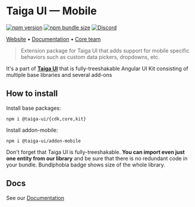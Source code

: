 # Taiga UI — Mobile

[![npm version](https://img.shields.io/npm/v/@taiga-ui/addon-mobile.svg)](https://npmjs.com/package/@taiga-ui/addon-mobile)
[![npm bundle size](https://img.shields.io/bundlephobia/minzip/@taiga-ui/addon-mobile)](https://bundlephobia.com/result?p=@taiga-ui/addon-mobile)
[![Discord](https://img.shields.io/discord/748677963142135818?color=7289DA&label=%23taiga-ui&logo=discord&logoColor=white)](https://discord.gg/Us8d8JVaTg)

[Website](https://taiga-ui.dev) • [Documentation](https://taiga-ui.dev/getting-started) •
[Core team](https://github.com/taiga-family/taiga-ui/#core-team)

> Extension package for Taiga UI that adds support for mobile specific behaviors such as custom data pickers, dropdowns,
> etc.

It's a part of [**Taiga UI**](https://github.com/taiga-family/taiga-ui) that is fully-treeshakable Angular UI Kit consisting
of multiple base libraries and several add-ons

## How to install

Install base packages:

```
npm i @taiga-ui/{cdk,core,kit}
```

Install addon-mobile:

```
npm i @taiga-ui/addon-mobile
```

Don't forget that Taiga UI is fully-treeshakable. **You can import even just one entity from our library** and be sure
that there is no redundant code in your bundle. Bundlphobia badge shows size of the whole library.

## Docs

See our [Documentation](https://taiga-ui.dev/getting-started)
